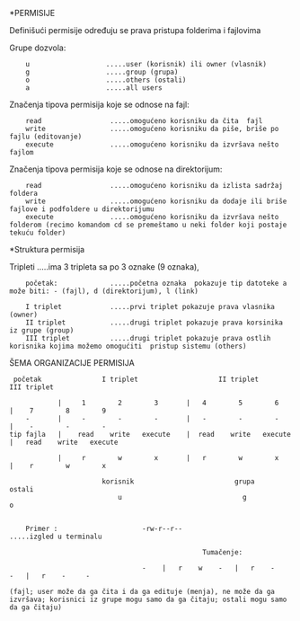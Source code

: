 *PERMISIJE  

Definišući permisije određuju se prava pristupa folderima i fajlovima

Grupe dozvola:
 

        u                   .....user (korisnik) ili owner (vlasnik)
        g                   .....group (grupa)
        o                   .....others (ostali)
        a                   .....all users

Značenja tipova permisija koje se odnose na fajl:


        read                 .....omogućeno korisniku da čita  fajl
        write                .....omogućeno korisniku da piše, briše po fajlu (editovanje)
        execute              .....omogućeno korisniku da izvršava nešto fajlom

Značenja tipova permisija koje se odnose na direktorijum:

        read                 .....omogućeno korisniku da izlista sadržaj foldera
        write                .....omogućeno korisniku da dodaje ili briše fajlove i podfoldere u direktorijumu 
        execute              .....omogućeno korisniku da izvršava nešto folderom (recimo komandom cd se premeštamo u neki folder koji postaje tekuću folder)  


*Struktura permisija

Tripleti             .....ima 3 tripleta sa po 3 oznake (9 oznaka),
 

        početak:             .....početna oznaka  pokazuje tip datoteke a može biti: - (fajl), d (direktorijum), l (link) 

        I triplet            .....prvi triplet pokazuje prava vlasnika (owner)          
        II triplet           .....drugi triplet pokazuje prava korsinika iz grupe (group)
        III triplet          .....drugi triplet pokazuje prava ostlih korisnika kojima možemo omogućiti  pristup sistemu (others)

ŠEMA ORGANIZACIJE PERMISIJA
                  
     početak               I triplet                    II triplet                    III triplet   

                |     1        2        3       |   4        5        6      |    7        8        9
        -       |     -        -        -       |   -        -        -      |    -        -        - 
    tip fajla   |    read    write   execute    |  read    write   execute   |   read    write   execute
    
                |     r        w        x       |   r        w        x      |    r        w        x

                           korisnik                         grupa                        ostali
                               u                              g                            o


        Primer :                     -rw-r--r--                    .....izgled u terminalu
        
                                                    Tumačenje:

                                     -    |   r    w    -   |   r    -    -   |   r    -     -                             

    (fajl; user može da ga čita i da ga edituje (menja), ne može da ga izvršava; korisnici iz grupe mogu samo da ga čitaju; ostali mogu samo da ga čitaju)
    